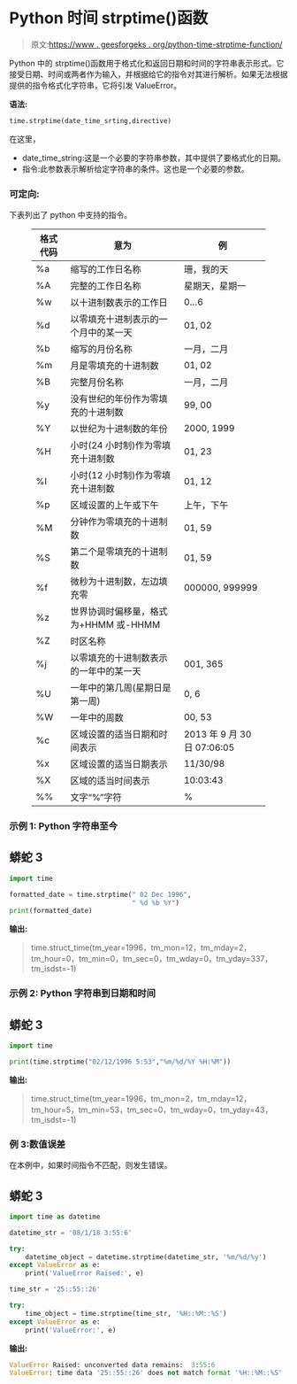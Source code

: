 # Python 时间 strptime()函数

> 原文:[https://www . geesforgeks . org/python-time-strptime-function/](https://www.geeksforgeeks.org/python-time-strptime-function/)

Python 中的 strptime()函数用于格式化和返回日期和时间的字符串表示形式。它接受日期、时间或两者作为输入，并根据给它的指令对其进行解析。如果无法根据提供的指令格式化字符串，它将引发 ValueError。

**语法:**

```py
time.strptime(date_time_srting,directive)
```

在这里，

*   date_time_string:这是一个必要的字符串参数，其中提供了要格式化的日期。
*   指令:此参数表示解析给定字符串的条件。这也是一个必要的参数。

### 可定向:

下表列出了 python 中支持的指令。

<figure class="table">

| **格式代码** | **意为** | **例** |
| --- | --- | --- |
| %a | 缩写的工作日名称 | 珊，我的天 |
| %A | 完整的工作日名称 | 星期天，星期一 |
| %w | 以十进制数表示的工作日 | 0…6 |
| %d | 以零填充十进制表示的一个月中的某一天 | 01, 02 |
| %b | 缩写的月份名称 | 一月，二月 |
| %m | 月是零填充的十进制数 | 01, 02 |
| %B | 完整月份名称 | 一月，二月 |
| %y | 没有世纪的年份作为零填充的十进制数 | 99, 00  |
| %Y | 以世纪为十进制数的年份 | 2000, 1999 |
| %H | 小时(24 小时制)作为零填充十进制数 | 01, 23 |
| %I | 小时(12 小时制)作为零填充十进制数 | 01, 12 |
| %p | 区域设置的上午或下午 | 上午，下午 |
| %M | 分钟作为零填充的十进制数 | 01, 59 |
| %S | 第二个是零填充的十进制数 | 01, 59 |
| %f | 微秒为十进制数，左边填充零 | 000000, 999999 |
| %z | 世界协调时偏移量，格式为+HHMM 或-HHMM |   |
| %Z | 时区名称 |   |
| %j | 以零填充的十进制数表示的一年中的某一天 | 001, 365 |
| %U | 一年中的第几周(星期日是第一周) | 0, 6 |
| %W | 一年中的周数 | 00, 53 |
| %c | 区域设置的适当日期和时间表示 | 2013 年 9 月 30 日 07:06:05 |
| %x | 区域设置的适当日期表示 | 11/30/98 |
| %X | 区域的适当时间表示 | 10:03:43 |
| %% | 文字“%”字符 | % |

</figure>

### **示例 1: Python 字符串至今**

## 蟒蛇 3

```py
import time

formatted_date = time.strptime(" 02 Dec 1996",
                               " %d %b %Y")
print(formatted_date)
```

**输出:**

> time.struct_time(tm_year=1996，tm_mon=12，tm_mday=2，tm_hour=0，tm_min=0，tm_sec=0，tm_wday=0，tm_yday=337，tm_isdst=-1)

### **示例 2: Python 字符串到日期和时间**

## 蟒蛇 3

```py
import time

print(time.strptime("02/12/1996 5:53","%m/%d/%Y %H:%M"))
```

**输出:**

> time.struct_time(tm_year=1996，tm_mon=2，tm_mday=12，tm_hour=5，tm_min=53，tm_sec=0，tm_wday=0，tm_yday=43，tm_isdst=-1)

### **例 3:数值误差**

在本例中，如果时间指令不匹配，则发生错误。

## 蟒蛇 3

```py
import time as datetime

datetime_str = '08/1/18 3:55:6'

try:
    datetime_object = datetime.strptime(datetime_str, '%m/%d/%y')
except ValueError as e:
    print('ValueError Raised:', e)

time_str = '25::55::26'

try:
    time_object = time.strptime(time_str, '%H::%M::%S')
except ValueError as e:
    print('ValueError:', e)
```

**输出:**

```py
ValueError Raised: unconverted data remains:  3:55:6
ValueError: time data '25::55::26' does not match format '%H::%M::%S'
```